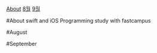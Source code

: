 [About](#About)
[8월](#August)
[9월](#September)

#About
swift and iOS Programming study with fastcampus

#August

#September

